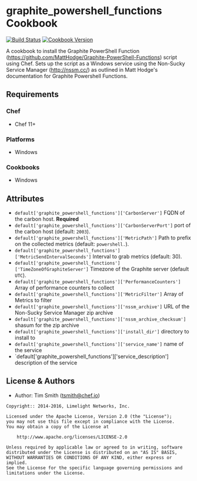 # graphite_powershell_functions Cookbook

[![Build Status](https://travis-ci.org/tas50/chef-graphite_powershell_functions.svg?branch=master)](https://travis-ci.org/tas50/chef-graphite_powershell_functions) [![Cookbook Version](https://img.shields.io/cookbook/v/tomcat.svg)](https://supermarket.chef.io/cookbooks/graphite_powershell_functions)

A cookbook to install the Graphite PowerShell Function (<https://github.com/MattHodge/Graphite-PowerShell-Functions>) script using Chef. Sets up the script as a Windows service using the Non-Sucky Service Manager (<http://nssm.cc/>) as outlined in Matt Hodge's documentation for Graphite Powershell Functions.

## Requirements

### Chef

- Chef 11+

### Platforms

- Windows

### Cookbooks

- Windows

## Attributes

- `default['graphite_powershell_functions']['CarbonServer']` FQDN of the carbon host. **Required**
- `default['graphite_powershell_functions']['CarbonServerPort']` port of the carbon host (default: `2003`).
- `default['graphite_powershell_functions']['MetricPath']` Path to prefix on the collected metrics (default: `powershell.`).
- `default['graphite_powershell_functions']['MetricSendIntervalSeconds']` Interval to grab metrics (default: 30).
- `default['graphite_powershell_functions']['TimeZoneOfGraphiteServer']` Timezone of the Graphite server (default `UTC`).
- `default['graphite_powershell_functions']['PerformanceCounters']` Array of performance counters to collect
- `default['graphite_powershell_functions']['MetricFilter']` Array of Metrics to filter
- `default['graphite_powershell_functions']['nssm_archive']` URL of the Non-Sucky Service Manager zip archive
- `default['graphite_powershell_functions']['nssm_archive_checksum']` shasum for the zip archive
- `default['graphite_powershell_functions']['install_dir']` directory to install to
- `default['graphite_powershell_functions']['service_name']` name of the service
- `default['graphite_powershell_functions']['service_description'] description of the service

## License & Authors

- Author: Tim Smith ([tsmith@chef.io](mailto:tsmith@chef.io))

```text
Copyright:: 2014-2016, Limelight Networks, Inc.

Licensed under the Apache License, Version 2.0 (the "License");
you may not use this file except in compliance with the License.
You may obtain a copy of the License at

    http://www.apache.org/licenses/LICENSE-2.0

Unless required by applicable law or agreed to in writing, software
distributed under the License is distributed on an "AS IS" BASIS,
WITHOUT WARRANTIES OR CONDITIONS OF ANY KIND, either express or implied.
See the License for the specific language governing permissions and
limitations under the License.
```

